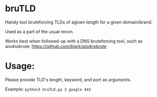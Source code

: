 # bruTLD
Handy tool bruteforcing TLDs of agiven length for a given domain/brand.

Used as a part of the usual recon.

Works best when followed-up with a DNS bruteforcing tool, such as aiodnsbrute: https://github.com/blark/aiodnsbrute
           
# Usage:
Please provide TLD's length, keyword, and port as arguments.

Example: `python3 bruTLD.py 3 google 443`
